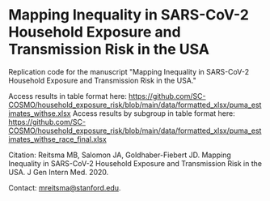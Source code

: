 # Mapping Inequality in SARS-CoV-2 Household Exposure and Transmission Risk in the USA
Replication code for the manuscript "Mapping Inequality in SARS-CoV-2 Household Exposure and Transmission Risk in the USA."

Access results in table format here: https://github.com/SC-COSMO/household_exposure_risk/blob/main/data/formatted_xlsx/puma_estimates_withse.xlsx
Access results by subgroup in table format here: https://github.com/SC-COSMO/household_exposure_risk/blob/main/data/formatted_xlsx/puma_estimates_withse_race_final.xlsx

Citation: Reitsma MB, Salomon JA, Goldhaber-Fiebert JD. Mapping Inequality in SARS-CoV-2 Household Exposure and Transmission Risk in the USA. J Gen Intern Med. 2020.

Contact: mreitsma@stanford.edu.
